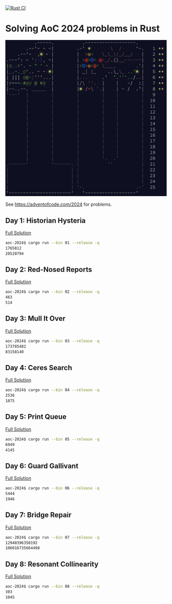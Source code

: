 [![Rust CI](https://github.com/DrearyLisper/aoc-2024/actions/workflows/rust.yml/badge.svg)](https://github.com/DrearyLisper/aoc-2024/actions/workflows/rust.yml)


# Solving AoC 2024 problems in Rust

![Logo](https://raw.githubusercontent.com/DrearyLisper/aoc-2024/main/images/logo.png)

See https://adventofcode.com/2024 for problems.

## Day 1: Historian Hysteria

[Full Solution](https://github.com/DrearyLisper/aoc-2024/tree/main/src/01/main.rs)

``` bash
aoc-2024$ cargo run --bin 01 --release -q
1765812
20520794
```

## Day 2: Red-Nosed Reports

[Full Solution](https://github.com/DrearyLisper/aoc-2024/tree/main/src/02/main.rs)

``` bash
aoc-2024$ cargo run --bin 02 --release -q
463
514
```

## Day 3: Mull It Over

[Full Solution](https://github.com/DrearyLisper/aoc-2024/tree/main/src/03/main.rs)

``` bash
aoc-2024$ cargo run --bin 03 --release -q
173785482
83158140
```

## Day 4: Ceres Search

[Full Solution](https://github.com/DrearyLisper/aoc-2024/tree/main/src/04/main.rs)

``` bash
aoc-2024$ cargo run --bin 04 --release -q
2536
1875
```

## Day 5: Print Queue
[Full Solution](https://github.com/DrearyLisper/aoc-2024/tree/main/src/05/main.rs)

``` bash
aoc-2024$ cargo run --bin 05 --release -q
6949
4145
```

## Day 6: Guard Gallivant
[Full Solution](https://github.com/DrearyLisper/aoc-2024/tree/main/src/06/main.rs)

``` bash
aoc-2024$ cargo run --bin 06 --release -q
5444
1946
```

## Day 7: Bridge Repair
[Full Solution](https://github.com/DrearyLisper/aoc-2024/tree/main/src/07/main.rs)

``` bash
aoc-2024$ cargo run --bin 07 --release -q
12940396350192
106016735664498
```

## Day 8: Resonant Collinearity
[Full Solution](https://github.com/DrearyLisper/aoc-2024/tree/main/src/08/main.rs)

``` bash
aoc-2024$ cargo run --bin 08 --release -q
303
1045
```

